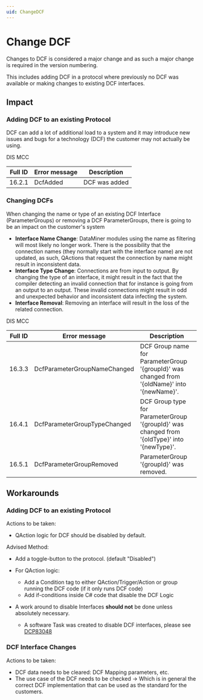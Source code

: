 ```yaml
---
uid: ChangeDCF
---
```


# Change DCF

Changes to DCF is considered a major change and as such a major change is required in the version numbering.

This includes adding DCF in a protocol where previously no DCF was available or making changes to existing DCF interfaces.

## Impact

### Adding DCF to an existing Protocol

DCF can add a lot of additional load to a system and it may introduce new issues and bugs for a technology (DCF) the customer may not actually be using.

DIS MCC

| Full ID | Error message | Description   |
|---------|---------------|---------------|
| 16.2.1  | DcfAdded      | DCF was added |

### Changing DCFs

When changing the name or type of an existing DCF Interface (ParameterGroups) or removing a DCF ParameterGroups, there is going to be an impact on the customer's system

- **Interface Name Change**: DataMiner modules using the name as filtering will most likely no longer work. There is the possibility that the connection names (they normally start with the interface name) are not updated, as such, QActions that request the connection by name might result in inconsistent data.
- **Interface Type Change**: Connections are from input to output. By changing the type of an interface, it might result in the fact that the compiler detecting an invalid connection that for instance is going from an output to an output. These invalid connections might result in odd and unexpected behavior and inconsistent data infecting the system.
- **Interface Removal**: Removing an interface will result in the loss of the related connection.

DIS MCC

| Full ID | Error message | Description |
|---------|---------------|-------------|
| 16.3.3 | DcfParameterGroupNameChanged | DCF Group name for ParameterGroup '{groupId}' was changed from '{oldName}' into '{newName}'. |
| 16.4.1 | DcfParameterGroupTypeChanged | DCF Group type for ParameterGroup '{groupId}' was changed from '{oldType}' into '{newType}'. |
| 16.5.1 | DcfParameterGroupRemoved     | ParameterGroup '{groupId}' was removed. |

## Workarounds

### Adding DCF to an existing Protocol

Actions to be taken:

- QAction logic for DCF should be disabled by default.

Advised Method:

- Add a toggle-button to the protocol. (default "Disabled")
- For QAction logic:

  - Add a Condition tag to either QAction/Trigger/Action or group running the DCF code (if it only runs DCF code)
  - Add if-conditions inside C# code that disable the DCF Logic

- A work around to disable Interfaces **should not** be done unless absolutely necessary.

  - A software Task was created to disable DCF interfaces, please see [DCP83048](https://collaboration.dataminer.services/task/83048)

### DCF Interface Changes

Actions to be taken:

- DCF data needs to be cleared: DCF Mapping parameters, etc.
- The use case of the DCF needs to be checked -> Which is in general the correct DCF implementation that can be used as the standard for the customers.
